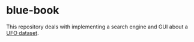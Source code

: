 # blue-book
This repository deals with implementing a search engine and GUI about a [UFO dataset](https://www.kaggle.com/NUFORC/ufo-sightings#scrubbed.csv).
